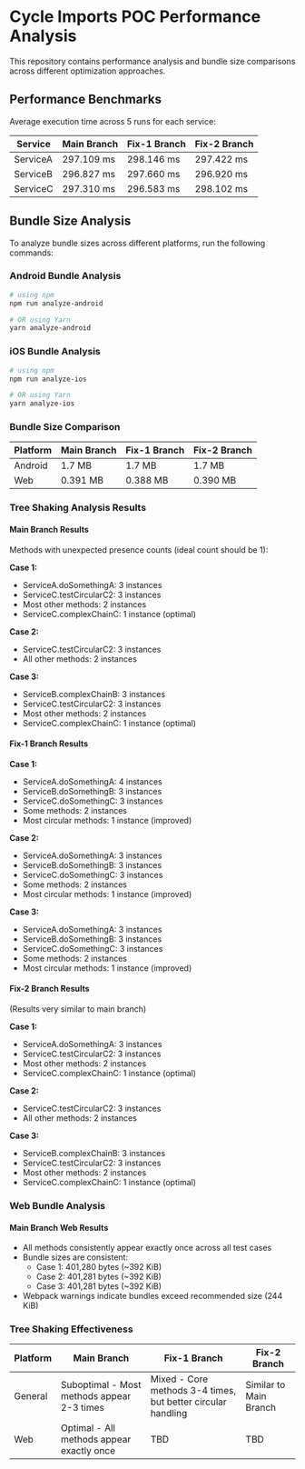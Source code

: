 # Cycle Imports POC Performance Analysis

This repository contains performance analysis and bundle size comparisons across different optimization approaches.

## Performance Benchmarks

Average execution time across 5 runs for each service:

| Service   | Main Branch | Fix-1 Branch | Fix-2 Branch |
|-----------|-------------|--------------|--------------|
| ServiceA  | 297.109 ms  | 298.146 ms   | 297.422 ms  |
| ServiceB  | 296.827 ms  | 297.660 ms   | 296.920 ms  |
| ServiceC  | 297.310 ms  | 296.583 ms   | 298.102 ms  |

## Bundle Size Analysis

To analyze bundle sizes across different platforms, run the following commands:

### Android Bundle Analysis

```bash
# using npm
npm run analyze-android

# OR using Yarn
yarn analyze-android
```

### iOS Bundle Analysis

```bash
# using npm
npm run analyze-ios

# OR using Yarn
yarn analyze-ios
```

### Bundle Size Comparison

| Platform | Main Branch | Fix-1 Branch | Fix-2 Branch |
|----------|-------------|--------------|--------------|
| Android  | 1.7 MB      | 1.7 MB       | 1.7 MB       |
| Web      | 0.391 MB    | 0.388 MB     | 0.390 MB     |

### Tree Shaking Analysis Results

#### Main Branch Results

Methods with unexpected presence counts (ideal count should be 1):

**Case 1:**
- ServiceA.doSomethingA: 3 instances
- ServiceC.testCircularC2: 3 instances
- Most other methods: 2 instances
- ServiceC.complexChainC: 1 instance (optimal)

**Case 2:**
- ServiceC.testCircularC2: 3 instances
- All other methods: 2 instances

**Case 3:**
- ServiceB.complexChainB: 3 instances
- ServiceC.testCircularC2: 3 instances
- Most other methods: 2 instances
- ServiceC.complexChainC: 1 instance (optimal)

#### Fix-1 Branch Results

**Case 1:**
- ServiceA.doSomethingA: 4 instances
- ServiceB.doSomethingB: 3 instances
- ServiceC.doSomethingC: 3 instances
- Some methods: 2 instances
- Most circular methods: 1 instance (improved)

**Case 2:**
- ServiceA.doSomethingA: 3 instances
- ServiceB.doSomethingB: 3 instances
- ServiceC.doSomethingC: 3 instances
- Some methods: 2 instances
- Most circular methods: 1 instance (improved)

**Case 3:**
- ServiceA.doSomethingA: 3 instances
- ServiceB.doSomethingB: 3 instances
- ServiceC.doSomethingC: 3 instances
- Some methods: 2 instances
- Most circular methods: 1 instance (improved)

#### Fix-2 Branch Results
(Results very similar to main branch)

**Case 1:**
- ServiceA.doSomethingA: 3 instances
- ServiceC.testCircularC2: 3 instances
- Most other methods: 2 instances
- ServiceC.complexChainC: 1 instance (optimal)

**Case 2:**
- ServiceC.testCircularC2: 3 instances
- All other methods: 2 instances

**Case 3:**
- ServiceB.complexChainB: 3 instances
- ServiceC.testCircularC2: 3 instances
- Most other methods: 2 instances
- ServiceC.complexChainC: 1 instance (optimal)

### Web Bundle Analysis

#### Main Branch Web Results
- All methods consistently appear exactly once across all test cases
- Bundle sizes are consistent:
  - Case 1: 401,280 bytes (~392 KiB)
  - Case 2: 401,281 bytes (~392 KiB)
  - Case 3: 401,281 bytes (~392 KiB)
- Webpack warnings indicate bundles exceed recommended size (244 KiB)

### Tree Shaking Effectiveness

| Platform | Main Branch | Fix-1 Branch | Fix-2 Branch |
|----------|-------------|--------------|--------------|
| General  | Suboptimal - Most methods appear 2-3 times | Mixed - Core methods 3-4 times, but better circular handling | Similar to Main Branch |
| Web      | Optimal - All methods appear exactly once | TBD | TBD |


